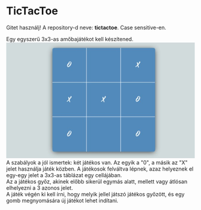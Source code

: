 # TicTacToe

Gitet használj! A repository-d neve: **tictactoe**. Case sensitive-en.

Egy egyszerű 3x3-as amőbajátékot kell készítened.  
![TicTacToe](./tictactoe.jpg)   
A szabályok a jól ismertek: két játékos van. Az egyik a "0", a másik az "X" jelet használja játék közben. A játékosok felváltva lépnek, azaz helyeznek el egy-egy jelet a 3x3-as táblázat egy cellájában.   
Az a játékos győz, akinek előbb sikerül egymás alatt, mellett vagy átlósan elhelyezni a 3 azonos jelet.     
A játék végén ki kell írni, hogy melyik jellel játszó játékos győzött, és egy gomb megnyomására új játékot lehet indítani.